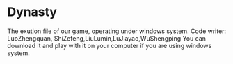 # Dynasty
The exution file of our game, operating under windows system. Code writer: LuoZhengquan, ShiZefeng,LiuLumin,LuJiayao,WuShengping
You can download it and play with it on your computer if you are using windows system.
